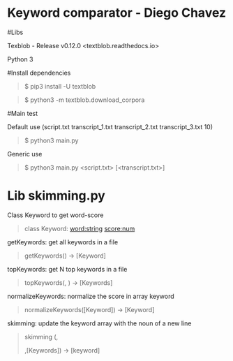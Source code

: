 # Keyword comparator - Diego Chavez
#Libs

Texblob - Release v0.12.0 <textblob.readthedocs.io>

Python 3

#Install dependencies

>$ pip3 install -U textblob

>$ python3 -m textblob.download_corpora

#Main test

Default use (script.txt transcript_1.txt transcript_2.txt transcript_3.txt 10)

>$ python3 main.py

Generic use

>$ python3 main.py <script.txt> [<transcript.txt>] <n>


# Lib skimming.py

Class Keyword to get word-score

>class Keyword: <word:string> <score:num>

getKeywords: get all keywords in a file

>getKeywords(<filename>) -> [Keyword]

topKeywords: get N top keywords in a file

>topKeywords(<filename>, <int>) -> [Keywords]

normalizeKeywords: normalize the score in array keyword

>normalizeKeywords([Keyword]) -> [Keyword]

skimming: update the keyword array with the noun of a new line

>skimming (<string>,<section>,[Keywords]) -> [keyword]

